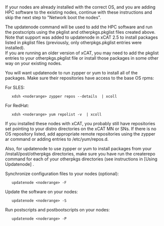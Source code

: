 If your nodes are already installed with the correct OS, and you are adding HPC software to the existing nodes, continue with these instructions and skip the next step to "Network boot the nodes".

The updatenode command will be used to add the HPC software and run the postscripts using the pkglist and  otherpkgs.pkglist files created above. Note that support was added to updatenode in xCAT 2.5 to install
packages listed in pkglist files (previously, only otherpkgs.pkglist entries were installed).  
If you are running an older version of xCAT, you may need to add the pkglist entries to your otherpkgs.pkglist file or install those packages in some other way on your existing nodes.

You will want updatenode to run zypper or yum to install all of the packages. 
 Make sure their repositories have access to the base OS rpms:


For SLES:

~~~~
   xdsh <noderange> zypper repos --details  | xcoll
~~~~

For RedHat:

~~~~
   xdsh <noderange> yum repolist -v  | xcoll
~~~~
If you installed these nodes with xCAT, you probably still have repositories set pointing to your distro  directories on the xCAT MN or SNs.  If there is no OS repository listed, add appropriate remote repositories using the zypper ar command or adding entries to /etc/yum/repos.d.

Also, for updatenode to use zypper or yum to install packages from your /install/post/otherpkgs directories, make sure you have run the createrepo command for each of your otherpkgs directories (see instructions in [Using Updatenode] .

Synchronize configuration files to your nodes (optional):

~~~~
   updatenode <noderange> -F
~~~~

Update the software on your nodes:

~~~~
   updatenode <noderange> -S
~~~~

Run postscripts and postbootscripts on your nodes:

~~~~
   updatenode <noderange> -P
~~~~